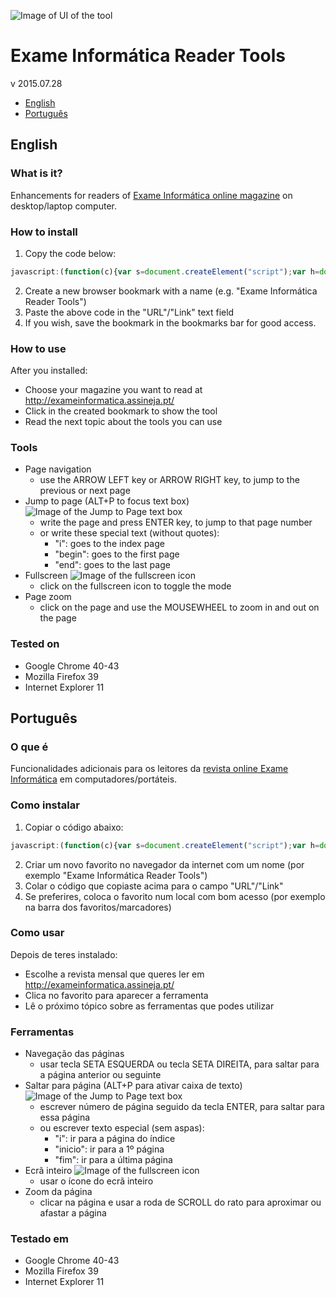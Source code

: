 ![Image of UI of the tool](http://pedrofsantos.com/projects/eirt/tool.png)

# Exame Informática Reader Tools
v 2015.07.28

- [English](#english)
- [Português](#português)

## English
### What is it?
Enhancements for readers of [Exame Informática online magazine](http://exameinformatica.assineja.pt/) on desktop/laptop computer.

### How to install

  1. Copy the code below:

  ```javascript
  javascript:(function(c){var s=document.createElement("script");var h=document.getElementsByTagName("head")[0];s.src="http://pedrofsantos.com/projecs/eirt/eirt.min.js";s.async=true;s.onload = s.onreadystatechange = function(){if (document.readyState == "complete" && c) c();};h.appendChild(s);})();
  ```
  2. Create a new browser bookmark with a name (e.g. "Exame Informática Reader Tools")
  3. Paste the above code in the "URL"/"Link" text field
  4. If you wish, save the bookmark in the bookmarks bar for good access.

### How to use

  After you installed:
  - Choose your magazine you want to read at http://exameinformatica.assineja.pt/
  - Click in the created bookmark to show the tool
  - Read the next topic about the tools you can use

### Tools

  - Page navigation
    - use the ARROW LEFT key or ARROW RIGHT key, to jump to the previous or next page
  - Jump to page (ALT+P to focus text box) ![Image of the Jump to Page text box](http://pedrofsantos.com/projects/eirt/jumptopage.png)
    - write the page and press ENTER key, to jump to that page number
    - or write these special text (without quotes):
      - "i": goes to the index page
      - "begin": goes to the first page
      - "end": goes to the last page
  - Fullscreen ![Image of the fullscreen icon](http://pedrofsantos.com/projects/eirt/fullscreen.png)
    - click on the fullscreen icon to toggle the mode
  - Page zoom
    - click on the page and use the MOUSEWHEEL to zoom in and out on the page

### Tested on

  - Google Chrome 40-43
  - Mozilla Firefox 39
  - Internet Explorer 11


## Português
### O que é
Funcionalidades adicionais para os leitores da [revista online Exame Informática](http://exameinformatica.assineja.pt/) em computadores/portáteis.

### Como instalar

  1. Copiar o código abaixo:

  ```javascript
  javascript:(function(c){var s=document.createElement("script");var h=document.getElementsByTagName("head")[0];s.src="http://pedrofsantos.com/gh/eirt.min.js";s.async=true;s.onload = s.onreadystatechange = function(){if (document.readyState == "complete" && c) c();};h.appendChild(s);})();
  ```
  2. Criar um novo favorito no navegador da internet com um nome (por exemplo "Exame Informática Reader Tools")
  3. Colar o código que copiaste acima para o campo "URL"/"Link"
  4. Se preferires, coloca o favorito num local com bom acesso (por exemplo na barra dos favoritos/marcadores)

### Como usar

  Depois de teres instalado:
  - Escolhe a revista mensal que queres ler em http://exameinformatica.assineja.pt/
  - Clica no favorito para aparecer a ferramenta
  - Lê o próximo tópico sobre as ferramentas que podes utilizar

### Ferramentas

  - Navegação das páginas
    - usar tecla SETA ESQUERDA ou tecla SETA DIREITA, para saltar para a página anterior ou seguinte
  - Saltar para página (ALT+P para ativar caixa de texto) ![Image of the Jump to Page text box](http://pedrofsantos.com/projects/eirt/jumptopage.png)
    - escrever número de página seguido da tecla ENTER, para saltar para essa página
    - ou escrever texto especial (sem aspas):
      - "i": ir para a página do índice
      - "inicio": ir para a 1º página
      - "fim": ir para a última página
  - Ecrã inteiro ![Image of the fullscreen icon](http://pedrofsantos.com/projects/eirt/fullscreen.png)
    - usar o ícone do ecrã inteiro
  - Zoom da página
    - clicar na página e usar a roda de SCROLL do rato para aproximar ou afastar a página

### Testado em

  - Google Chrome 40-43
  - Mozilla Firefox 39
  - Internet Explorer 11